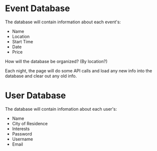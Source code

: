 # Event Database

The database will contain information about each event's:
<ul>
  <li>Name</li>
  <li>Location</li>
  <li>Start Time</li>
  <li>Date</li>
  <li>Price</li>
  </ul>
  
  How will the database be organized? (By location?)
  
  Each night, the page will do some API calls and load any new info into the database and clear out any old info.
  
# User Database
  
The database will contain infomation about each user's:

<ul>
  <li>Name</li>
  <li>City of Residence</li>
  <li>Interests</li>
  <li>Password</li>
  <li>Username</li>
  <li>Email</li>
  </ul>

  
  
